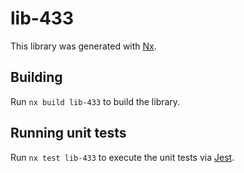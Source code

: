 # lib-433

This library was generated with [Nx](https://nx.dev).

## Building

Run `nx build lib-433` to build the library.

## Running unit tests

Run `nx test lib-433` to execute the unit tests via [Jest](https://jestjs.io).
